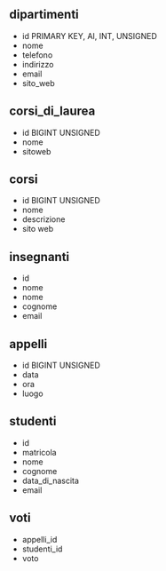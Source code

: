<!-- Modellizzare la struttura di una tabella per memorizzare tutti i dati riguardanti una università:
- sono presenti diversi dipartimenti, ciascuno con i propri corsi di laurea;
- ogni corso di laurea è formato da diversi corsi;
- ogni corso può essere tenuto da diversi insegnanti e prevede più appelli d'esame;
- ogni studente è iscritto ad un corso di laurea;
- per ogni appello d'esame a cui lo studente ha partecipato, è necessario memorizzare il voto ottenuto, anche se non sufficiente
Nella cartella della repo create un file struttura.md nel quale inserite la stuttura delle tabelle come fatto in classe con me.
Poi usate diagrams.net per creare il diagramma E-R. Completato il diagramma cliccate nel menu in altro su FILE > EMBED > HTML per esportare il diagramma in formato html.
Copiate il codice che vi dá, create nella repo un file index.html e nel body incollate il codice come fatto in classe stamattina.
 -->

 ## dipartimenti

 - id   PRIMARY KEY, AI, INT, UNSIGNED
 - nome
 - telefono
 - indirizzo
 - email
 - sito_web

 ## corsi_di_laurea

 - id BIGINT UNSIGNED
 - nome
 - sitoweb

 ## corsi

 - id BIGINT UNSIGNED
 - nome
 - descrizione
 - sito web

 ## insegnanti

 - id
 - nome
 - nome
 - cognome
 - email

 ## appelli

 - id BIGINT UNSIGNED
 - data
 - ora
 - luogo

 ## studenti

 - id
 - matricola
 - nome
 - cognome
 - data_di_nascita
 - email

 ## voti

 - appelli_id
 - studenti_id
 - voto